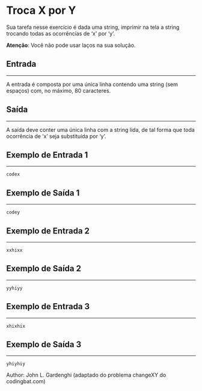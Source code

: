 # Troca X por Y

Sua tarefa nesse exercício é dada uma string, imprimir na tela a string trocando todas as ocorrências de ‘x’ por ‘y’.

**Atenção**: Você não pode usar laços na sua solução.

## Entrada
---
A entrada é composta por uma única linha contendo uma string (sem espaços) com, no máximo, 80 caracteres.

## Saída
---
A saída deve conter uma única linha com a string lida, de tal forma que toda ocorrência de ‘x’ seja substituída por ‘y’.

## Exemplo de Entrada 1
---
    codex

## Exemplo de Saída 1
---
    codey

## Exemplo de Entrada 2
---
    xxhixx

## Exemplo de Saída 2
---
    yyhiyy

## Exemplo de Entrada 3
---
    xhixhix

## Exemplo de Saída 3
---
    yhiyhiy

Author: John L. Gardenghi (adaptado do problema changeXY do codingbat.com)